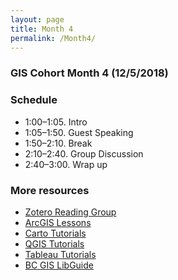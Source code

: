```yaml
---
layout: page
title: Month 4
permalink: /Month4/
---
```

### GIS Cohort Month 4 (12/5/2018)

### Schedule

* 1:00–1:05. Intro
* 1:05–1:50. Guest Speaking
* 1:50–2:10. Break
* 2:10–2:40. Group Discussion
* 2:40–3:00. Wrap up

### More resources

* [Zotero Reading Group](https://www.zotero.org/groups/2205024/giscohort)
* [ArcGIS Lessons](https://learn.arcgis.com/en/)
* [Carto Tutorials](https://carto.com/docs/tutorials/)
* [QGIS Tutorials](https://www.qgistutorials.com/)
* [Tableau Tutorials](https://www.tableau.com/learn/training)
* [BC GIS LibGuide](https://libguides.bc.edu/gis)



